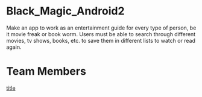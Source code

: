 # Black_Magic_Android2
Make an app to work as an entertainment guide for every type of person, be it movie freak or book worm. Users must be able to search through different movies, tv shows, books, etc. to save them in different lists to watch or read again.

# Team Members
[title](https://github.com/dipeshcodes)

